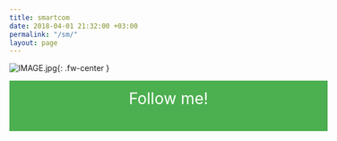 ```yaml
---
title: smartcom
date: 2018-04-01 21:32:00 +03:00
permalink: "/sm/"
layout: page
---
```


![IMAGE.jpg](/uploads/IMAGE.jpg){: .fw-center }

<style>
.fw-center{
    margin: 0 auto;
    display: block;
    width: 100%;
}
.button {
    background-color: #4CAF50; /* Green */
    border: none;
    color: white;
    padding: 15px 32px;
    text-align: center;
    text-decoration: none;
    display: inline-block;
    font-size: 16px;
}
</style>

<a class="button fw-center" href="http://www.smartcom.tech" style="font-size: 2em; height: 60px;"> Follow me!</a>

